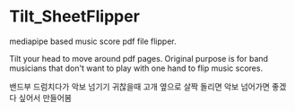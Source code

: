 # Tilt_SheetFlipper
mediapipe based music score pdf file flipper.


Tilt your head to move around pdf pages. Original purpose is for band musicians that don't want to play with one hand to flip music scores.

밴드부 드럼치다가 악보 넘기기 귀찮을때 고개 옆으로 살짝 돌리면 악보 넘어가면 좋겠다 싶어서 만들어봄
